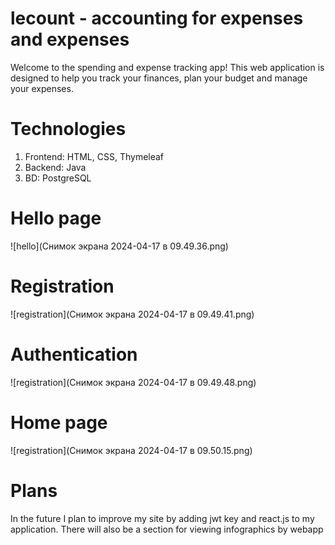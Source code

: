 # lecount - accounting for expenses and expenses

Welcome to the spending and expense tracking app! This web application is designed to help you track your finances, plan your budget and manage your expenses.

# Technologies
1) Frontend: HTML, CSS, Thymeleaf
2) Backend: Java
3) BD: PostgreSQL

# Hello page

![hello](Снимок экрана 2024-04-17 в 09.49.36.png)

# Registration

![registration](Снимок экрана 2024-04-17 в 09.49.41.png)

# Authentication

![registration](Снимок экрана 2024-04-17 в 09.49.48.png)

# Home page

![registration](Снимок экрана 2024-04-17 в 09.50.15.png)

# Plans

In the future I plan to improve my site by adding jwt key and react.js to my application. There will also be a section for viewing infographics by webapp